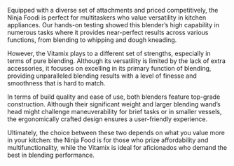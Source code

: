 Equipped with a diverse set of attachments and priced competitively, the Ninja Foodi is perfect for multitaskers who value versatility in kitchen appliances. Our hands-on testing showed this blender’s high capability in numerous tasks where it provides near-perfect results across various functions, from blending to whipping and dough kneading. 

However, the Vitamix plays to a different set of strengths, especially in terms of pure blending. Although its versatility is limited by the lack of extra accessories, it focuses on excelling in its primary function of blending, providing unparalleled blending results with a level of finesse and smoothness that is hard to match. 

In terms of build quality and ease of use, both blenders feature top-grade construction. Although their significant weight and larger blending wand’s head might challenge maneuverability for brief tasks or in smaller vessels, the ergonomically crafted design ensures a user-friendly experience. 

Ultimately, the choice between these two depends on what you value more in your kitchen: the Ninja Food is for those who prize affordability and multifunctionality, while the Vitamix is ideal for aficionados who demand the best in blending performance.